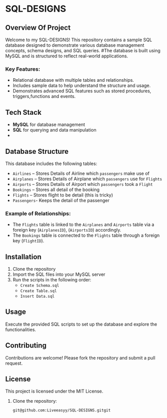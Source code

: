 # SQL-DESIGNS
## Overview Of Project
Welcome to my SQL-DESIGNS! This repository contains a sample SQL database designed to demonstrate various database management concepts, schema designs, and SQL queries. 
#The database is built using MySQL and is structured to reflect real-world applications. 

### Key Features:
- Relational database with multiple tables and relationships.
- Includes sample data to help understand the structure and usage.
- Demonstrates advanced SQL features such as stored procedures, triggers,functions and events.

## Tech Stack
- **MySQL** for database management
- **SQL** for querying and data manipulation
- 
## Database Structure
This database includes the following tables:
- `Airlines` – Stores Details of Airline which `passengers` make use of
- `Airplanes` – Stores Details of Airplane which `passengers` use for `Flights`
- `Airports` – Stores Details of Airport which `passengers` took a `Flight`
- `Bookings` – Stores all detail of the booking 
- `Flights` – Stores flight to be detail (this is tricky)
- `Passengers`- Keeps the detail of the passenger

### Example of Relationships:
- The `Flights` table is linked to the `Airplanes` and `Airports` table via a foreign key (`AirplanesID`), (`AirportsID`) accordingly.
- The `Bookings` table is connected to the `Flights` table through a foreign key (`FlightID`).

## Installation
1. Clone the repository
2. Import the SQL files into your MySQL server
3. Run the scripts in the following order:
   - `Create Schema.sql`
   - `Create Table.sql`
   - `Insert Data.sql`



## Usage
Execute the provided SQL scripts to set up the database and explore the functionalities.

## Contributing
Contributions are welcome! Please fork the repository and submit a pull request.

## License
This project is licensed under the MIT License.

1. Clone the repository:
   ```bash
   git@github.com:Liveeasyy/SQL-DESIGNS.gitgit
